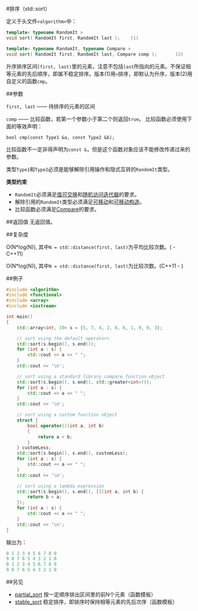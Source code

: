 #排序（std::sort）

定义于头文件`<algorithm>`中：

```C++
template< typename RandomIt >
void sort( RandomIt first, RandomIt last );    (1)
```
```C++
template< typename RandomIt, typename Compare >
void sort( RandomIt first, RandomIt last, Compare comp );       (2)
```

升序排序区间`[first, last)`里的元素，注意不包括`last`所指向的元素。不保证相等元素的先后顺序，即属不稳定排序。版本(1)用`<`排序，即默认为升序，版本(2)用自定义的函数`cmp`。

##参数

`first, last` —— 待排序的元素的区间

`comp` —— 比较函数，若第一个参数小于第二个则返回`true`。
       比较函数必须使用下面的等效声明：

`bool cmp(const Type1 &a, const Type2 &b);`

比较函数不一定非得声明为`const &`，但是这个函数对象应该不能修改传递过来的参数。

类型`Type1`和`Type2`必须是能够解除引用操作和隐式互转的`RandomIt`类型。

**类型约束**
- `RandomIt`必须满足[值可交换](../concept/ValueSwappable.md)和[随机访问迭代器](http://en.cppreference.com/w/cpp/concept/RandomAccessIterator)的要求。
- 解除引用的`RandomIt`类型必须满足[可移动](../concept/MoveAssignable.md)和[可移动构造](../concept/MoveConstructible.md)。
- 比较函数必须满足[Compare](http://en.cppreference.com/w/cpp/concept/Compare)的要求。

##返回值
无返回值。

##复杂度

O(N*log(N)), 其中`N = std::distance(first, last)`为平均比较次数。( - C++11)

O(N*log(N)), 其中`N = std::distance(first, last)`为比较次数。(C++11 - )

##例子

```C++
#include <algorithm>
#include <functional>
#include <array>
#include <iostream>

int main()
{
    std::array<int, 10> s = {5, 7, 4, 2, 8, 6, 1, 9, 0, 3};

    // sort using the default operator<
    std::sort(s.begin(), s.end());
    for (int a : s) {
        std::cout << a << " ";
    }
    std::cout << '\n';

    // sort using a standard library compare function object
    std::sort(s.begin(), s.end(), std::greater<int>());
    for (int a : s) {
        std::cout << a << " ";
    }
    std::cout << '\n';

    // sort using a custom function object
    struct {
        bool operator()(int a, int b)
        {
            return a < b;
        }
    } customLess;
    std::sort(s.begin(), s.end(), customLess);
    for (int a : s) {
        std::cout << a << " ";
    }
    std::cout << '\n';

    // sort using a lambda expression
    std::sort(s.begin(), s.end(), [](int a, int b) {
        return b < a;
    });
    for (int a : s) {
        std::cout << a << " ";
    }
    std::cout << '\n';
}
```

输出为：

```C++
0 1 2 3 4 5 6 7 8 9
9 8 7 6 5 4 3 2 1 0
0 1 2 3 4 5 6 7 8 9
9 8 7 6 5 4 3 2 1 0
```

##另见

- [partial_sort](partial_sort.md)   按一定顺序排出区间里的前N个元素（函数模板）
- [stable_sort](stable_sort.md)     稳定排序，即排序时保持相等元素的先后次序（函数模板）
